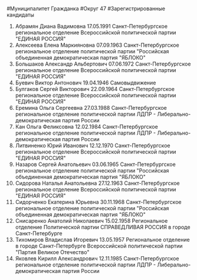 #Муниципалитет
Гражданка
#Округ
47
#Зарегистрированные кандидаты
1. Абрамян Диана Вадимовна 17.05.1991
Санкт-Петербургское региональное отделение Всероссийской политической партии "ЕДИНАЯ РОССИЯ"
2. Алексеева Елена Маркияновна 07.09.1963
Санкт-Петербургское региональное отделение политической партии "Российская объединенная демократическая партия "ЯБЛОКО"
3. Большаков Александр Альбертович 07.06.1972
Санкт-Петербургское региональное отделение Всероссийской политической партии "ЕДИНАЯ РОССИЯ"
4. Буевич Виктор Антонович 19.04.1946
Самовыдвижение
5. Булгаков Сергей Викторович 22.09.1964
Санкт-Петербургское региональное отделение Всероссийской политической партии "ЕДИНАЯ РОССИЯ"
6. Еремина Ольга Сергеевна 27.03.1988
Санкт-Петербургское региональное отделение политической партии ЛДПР - Либерально-демократическая партия России
7. Кан Ольга Феликсовна 12.02.1984
Санкт-Петербургское региональное отделение политической партии ЛДПР - Либерально-демократическая партия России
8. Литвиненко Юрий Иванович 12.12.1970
Санкт-Петербургское региональное отделение Всероссийской политической партии "ЕДИНАЯ РОССИЯ"
9. Назаров Сергей Анатольевич 03.06.1965
Санкт-Петербургское региональное отделение политической партии "Российская объединенная демократическая партия "ЯБЛОКО"
10. Сидорова Наталья Анатольевна 27.12.1963
Санкт-Петербургское региональное отделение Всероссийской политической партии "ЕДИНАЯ РОССИЯ"
11. Сидорченко Екатерина Юрьевна 30.11.1968
Санкт-Петербургское региональное отделение политической партии "Российская объединенная демократическая партия "ЯБЛОКО"
12. Снисаренко Анатолий Николаевич 15.02.1958
Региональное отделение Политической партии СПРАВЕДЛИВАЯ РОССИЯ в городе Санкт-Петербурге
13. Тихомиров Владислав Игоревич 13.05.1957
Региональное отделение в городе Санкт-Петербурге Всероссийской политической партии "Партия Великое Отечество"
14. Яковлев Кирилл Александрович 12.11.1985
Санкт-Петербургское региональное отделение политической партии ЛДПР - Либерально-демократическая партия России
